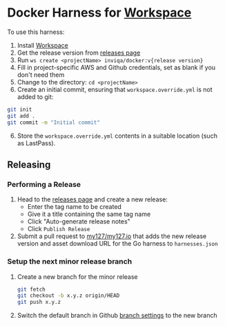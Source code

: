 # Docker Harness for [Workspace]

To use this harness:

1. Install [Workspace]
1. Get the release version from [releases page]
2. Run `ws create <projectName> inviqa/docker:v{release version}`
3. Fill in project-specific AWS and Github credentials, set as blank if you don't need them
4. Change to the <projectName> directory: `cd <projectName>`
5. Create an initial commit, ensuring that `workspace.override.yml` is not added to git:
```bash
git init
git add .
git commit -m "Initial commit"
```
6. Store the `workspace.override.yml` contents in a suitable location (such as LastPass).

## Releasing

### Performing a Release

1. Head to the [releases page] and create a new release:
    * Enter the tag name to be created
    * Give it a title containing the same tag name
    * Click "Auto-generate release notes"
    * Click `Publish Release`
1. Submit a pull request to [my127/my127.io] that adds the new release version and asset download URL for the
   Go harness to `harnesses.json`
### Setup the next minor release branch

1. Create a new branch for the minor release
   ```bash
   git fetch
   git checkout -b x.y.z origin/HEAD
   git push x.y.z
   ```
1. Switch the default branch in Github [branch settings](https://github.com/inviqa/harness-docker/settings/branches) to the new branch

[releases page]: https://github.com/inviqa/harness-go/releases
[my127/my127.io]: https://github.com/my127/my127.io
[Workspace]:https://github.com/my127/workspace
[upgrade doc]: UPGRADE.md
